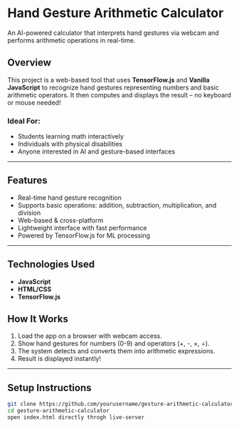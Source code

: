 # Hand Gesture Arithmetic Calculator

An AI-powered calculator that interprets hand gestures via webcam and performs arithmetic operations in real-time.

## Overview

This project is a web-based tool that uses **TensorFlow.js** and **Vanilla JavaScript** to recognize hand gestures representing numbers and basic arithmetic operators. It then computes and displays the result – no keyboard or mouse needed!

### Ideal For:
- Students learning math interactively
- Individuals with physical disabilities
- Anyone interested in AI and gesture-based interfaces

---

## Features

-  Real-time hand gesture recognition
-  Supports basic operations: addition, subtraction, multiplication, and division
-  Web-based & cross-platform
-  Lightweight interface with fast performance
-  Powered by TensorFlow.js for ML processing

---

## Technologies Used

- **JavaScript**
- **HTML/CSS**
- **TensorFlow.js**

## How It Works

1. Load the app on a browser with webcam access.
2. Show hand gestures for numbers (0-9) and operators (+, -, ×, ÷).
3. The system detects and converts them into arithmetic expressions.
4. Result is displayed instantly!

---

##  Setup Instructions

```bash
git clone https://github.com/yourusername/gesture-arithmetic-calculator.git
cd gesture-arithmetic-calculator
open index.html directly throgh live-server
